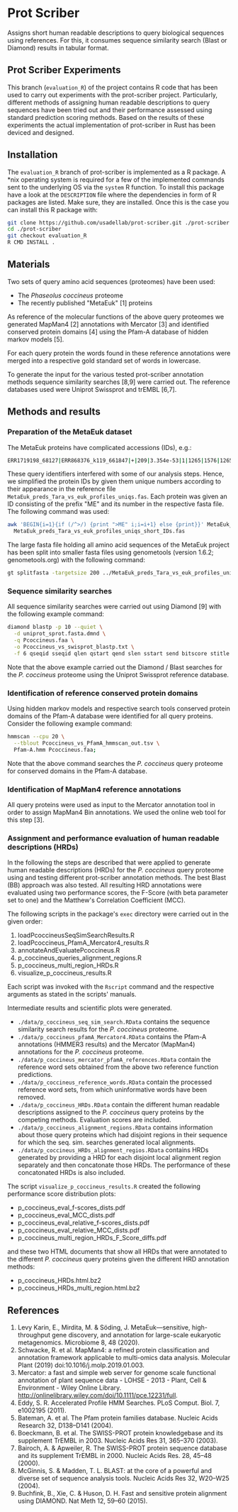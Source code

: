 # Prot Scriber

Assigns short human readable descriptions to query biological sequences using references. For this, it consumes sequence similarity search (Blast or Diamond) results in tabular format.

## Prot Scriber Experiments

This branch (`evaluation_R`) of the project contains R code that has been used to carry out experiments with the prot-scriber project. Particularly, different methods of assigning human readable descriptions to query sequences have been tried out and their performance assessed using standard prediction scoring methods. Based on the results of these experiments the actual implementation of prot-scriber in Rust has been deviced and designed.

## Installation

The `evaluation_R` branch of prot-scriber is implemented as a R package. A *nix operating system is required for a few of the implemented commands sent to the underlying OS via the `system` R function. To install this package have a look at the `DESCRIPTION` file where the dependencies in form of R packages are listed. Make sure, they are installed. Once this is the case you can install this R package with:

```sh
git clone https://github.com/usadellab/prot-scriber.git ./prot-scriber
cd ./prot-scriber
git checkout evaluation_R
R CMD INSTALL .
```

## Materials

Two sets of query amino acid sequences (proteomes) have been used:

* The _Phaseolus coccineus_ proteome
* The recently published "MetaEuk" [1] proteins

As reference of the molecular functions of the above query proteomes we generated MapMan4 [2] annotations with Mercator [3] and identified conserved protein domains [4] using the Pfam-A database of hidden markov models [5].

For each query protein the words found in these reference annotations were merged into a respective gold standard set of words in lowercase.

To generate the input for the various tested prot-scriber annotation methods sequence similarity searches [8,9] were carried out. The reference databases used were Uniprot Swissprot and trEMBL [6,7].

## Methods and results

### Preparation of the MetaEuk dataset

The MetaEuk proteins have complicated accessions (IDs), e.g.:
```sh
ERR1719198_68127|ERR868376_k119_661847|+|209|3.354e-53|1|1265|1576|1265[1265]:1576[1576]:312[312]
```

These query identifiers interfered with some of our analysis steps. Hence, we simplified the protein IDs by given them unique numbers according to their appearance in the reference file `MetaEuk_preds_Tara_vs_euk_profiles_uniqs.fas`. Each protein was given an ID consisting of the prefix "ME" and its number in the respective fasta file. The following command was used:

```sh
awk 'BEGIN{i=1}{if (/^>/) {print ">ME" i;i=i+1} else {print}}' MetaEuk_preds_Tara_vs_euk_profiles_uniqs.fas > \
  MetaEuk_preds_Tara_vs_euk_profiles_uniqs_short_IDs.fas
```

The large fasta file holding all amino acid sequences of the MetaEuk project has been split into smaller fasta files using genometools (version 1.6.2; genometools.org) with the following command:
```sh
gt splitfasta -targetsize 200 ../MetaEuk_preds_Tara_vs_euk_profiles_uniqs_short_IDs.fas
```

### Sequence similarity searches

All sequence similarity searches were carried out using Diamond [9] with the following example command:

```sh
diamond blastp -p 10 --quiet \
  -d uniprot_sprot.fasta.dmnd \
  -q Pcoccineus.faa \
  -o Pcoccineus_vs_swisprot_blastp.txt \
  -f 6 qseqid sseqid qlen qstart qend slen sstart send bitscore stitle evalue;
```
Note that the above example carried out the Diamond / Blast searches for the _P. coccineus_ proteome using the Uniprot Swissprot reference database.

### Identification of reference conserved protein domains

Using hidden markov models and respective search tools conserved protein domains of the Pfam-A database were identified for all query proteins. Consider the following example command:

```sh
hmmscan --cpu 20 \
  --tblout Pcoccineus_vs_PfamA_hmmscan_out.tsv \
  Pfam-A.hmm Pcoccineus.faa;
```
Note that the above command searches the _P. coccineus_ query proteome for conserved domains in the Pfam-A database.

### Identification of MapMan4 reference annotations

All query proteins were used as input to the Mercator annotation tool in order to assign MapMan4 Bin annotations. We used the online web tool for this step [3].

### Assignment and performance evaluation of human readable descriptions (HRDs)

In the following the steps are described that were applied to generate human readable descriptions (HRDs) for the _P. coccineus_ query proteome using and testing different prot-scriber annotation methods. The best Blast (BB) approach was also tested. All resulting HRD annotations were evaluated using two performance scores, the F-Score (with beta parameter set to one) and the Matthew's Correlation Coefficient (MCC). 

The following scripts in the package's `exec` directory were carried out in the given order:

1. loadPcoccineusSeqSimSearchResults.R
2. loadPcoccineus_PfamA_Mercator4_results.R
3. annotateAndEvaluatePcoccineus.R
4. p_coccineus_queries_alignment_regions.R
5. p_coccineus_multi_region_HRDs.R
6. visualize_p_coccineus_results.R

Each script was invoked with the `Rscript` command and the respective arguments as stated in the scripts' manuals.

Intermediate results and scientific plots were generated. 

* `./data/p_coccineus_seq_sim_search.RData` contains the sequence similarity search results for the _P. coccineus_ proteome.
* `./data/p_coccineus_pfamA_Mercator4.RData` contains the Pfam-A annotations (HMMER3 results) and the Mercator (MapMan4) annotations for the _P. coccineus_ proteome.
* `./data/p_coccineus_mercator_pfamA_references.RData` contain the reference word sets obtained from the above two reference function predictions.
* `./data/p_coccineus_reference_words.RData` contain the processed reference word sets, from which uninformative words have been removed.
* `./data/p_coccineus_HRDs.RData` contain the different human readable descriptions assigned to the _P. coccineus_ query proteins by the competing methods. Evaluation scores are included.
* `./data/p_coccineus_alignment_regions.RData` contains information about those query proteins which had disjoint regions in their sequence for which the seq. sim. searches generated local alignments.
* `./data/p_coccineus_HRDs_alignment_regios.RData` contains HRDs generated by providing a HRD for each disjoint local alignment region separately and then concatonate those HRDs. The performance of these concatonated HRDs is also included.

The script `visualize_p_coccineus_results.R` created the following performance score distribution plots:

* p_coccineus_eval_f-scores_dists.pdf
* p_coccineus_eval_MCC_dists.pdf
* p_coccineus_eval_relative_f-scores_dists.pdf
* p_coccineus_eval_relative_MCC_dists.pdf
* p_coccineus_multi_region_HRDs_F_Score_diffs.pdf

and these two HTML documents that show all HRDs that were annotated to the different _P. coccineus_ query proteins given the different HRD annotation methods:

* p_coccineus_HRDs.html.bz2
* p_coccineus_HRDs_multi_region.html.bz2

## References

1. Levy Karin, E., Mirdita, M. & Söding, J. MetaEuk—sensitive, high-throughput gene discovery, and annotation for large-scale eukaryotic metagenomics. Microbiome 8, 48 (2020).
2. Schwacke, R. et al. MapMan4: a refined protein classification and annotation framework applicable to multi-omics data analysis. Molecular Plant (2019) doi:10.1016/j.molp.2019.01.003.
3. Mercator: a fast and simple web server for genome scale functional annotation of plant sequence data - LOHSE - 2013 - Plant, Cell & Environment - Wiley Online Library. http://onlinelibrary.wiley.com/doi/10.1111/pce.12231/full.
4. Eddy, S. R. Accelerated Profile HMM Searches. PLoS Comput. Biol. 7, e1002195 (2011).
5. Bateman, A. et al. The Pfam protein families database. Nucleic Acids Research 32, D138–D141 (2004).
6. Boeckmann, B. et al. The SWISS-PROT protein knowledgebase and its supplement TrEMBL in 2003. Nucleic Acids Res 31, 365–370 (2003).
7. Bairoch, A. & Apweiler, R. The SWISS-PROT protein sequence database and its supplement TrEMBL in 2000. Nucleic Acids Res. 28, 45–48 (2000).
8. McGinnis, S. & Madden, T. L. BLAST: at the core of a powerful and diverse set of sequence analysis tools. Nucleic Acids Res 32, W20–W25 (2004).
9. Buchfink, B., Xie, C. & Huson, D. H. Fast and sensitive protein alignment using DIAMOND. Nat Meth 12, 59–60 (2015).
